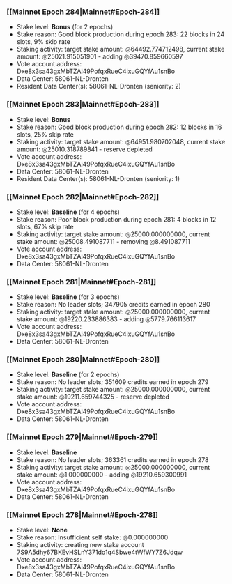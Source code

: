 ### [[Mainnet Epoch 284|Mainnet#Epoch-284]]
* Stake level: **Bonus** (for 2 epochs)
* Stake reason: Good block production during epoch 283: 22 blocks in 24 slots, 9% skip rate
* Staking activity: target stake amount: ◎64492.774712498, current stake amount: ◎25021.915051901 - adding ◎39470.859660597
* Vote account address: Dxe8x3sa43gxMbTZAi49PofqxRueC4ixuGQYfAu1snBo
* Data Center: 58061-NL-Dronten
* Resident Data Center(s): 58061-NL-Dronten (seniority: 2)
### [[Mainnet Epoch 283|Mainnet#Epoch-283]]
* Stake level: **Bonus**
* Stake reason: Good block production during epoch 282: 12 blocks in 16 slots, 25% skip rate
* Staking activity: target stake amount: ◎64951.980702048, current stake amount: ◎25010.318789841 - reserve depleted
* Vote account address: Dxe8x3sa43gxMbTZAi49PofqxRueC4ixuGQYfAu1snBo
* Data Center: 58061-NL-Dronten
* Resident Data Center(s): 58061-NL-Dronten (seniority: 1)
### [[Mainnet Epoch 282|Mainnet#Epoch-282]]
* Stake level: **Baseline** (for 4 epochs)
* Stake reason: Poor block production during epoch 281: 4 blocks in 12 slots, 67% skip rate
* Staking activity: target stake amount: ◎25000.000000000, current stake amount: ◎25008.491087711 - removing ◎8.491087711
* Vote account address: Dxe8x3sa43gxMbTZAi49PofqxRueC4ixuGQYfAu1snBo
* Data Center: 58061-NL-Dronten
### [[Mainnet Epoch 281|Mainnet#Epoch-281]]
* Stake level: **Baseline** (for 3 epochs)
* Stake reason: No leader slots; 347905 credits earned in epoch 280
* Staking activity: target stake amount: ◎25000.000000000, current stake amount: ◎19220.233886383 - adding ◎5779.766113617
* Vote account address: Dxe8x3sa43gxMbTZAi49PofqxRueC4ixuGQYfAu1snBo
* Data Center: 58061-NL-Dronten
### [[Mainnet Epoch 280|Mainnet#Epoch-280]]
* Stake level: **Baseline** (for 2 epochs)
* Stake reason: No leader slots; 351609 credits earned in epoch 279
* Staking activity: target stake amount: ◎25000.000000000, current stake amount: ◎19211.659744325 - reserve depleted
* Vote account address: Dxe8x3sa43gxMbTZAi49PofqxRueC4ixuGQYfAu1snBo
* Data Center: 58061-NL-Dronten
### [[Mainnet Epoch 279|Mainnet#Epoch-279]]
* Stake level: **Baseline**
* Stake reason: No leader slots; 363361 credits earned in epoch 278
* Staking activity: target stake amount: ◎25000.000000000, current stake amount: ◎1.000000000 - adding ◎19210.659300991
* Vote account address: Dxe8x3sa43gxMbTZAi49PofqxRueC4ixuGQYfAu1snBo
* Data Center: 58061-NL-Dronten
### [[Mainnet Epoch 278|Mainnet#Epoch-278]]
* Stake level: **None**
* Stake reason: Insufficient self stake: ◎0.000000000
* Staking activity: creating new stake account 7S9A5dhy67BKEvHSLnY371do1q4Sbwe4tWfWY7Z6Jdqw
* Vote account address: Dxe8x3sa43gxMbTZAi49PofqxRueC4ixuGQYfAu1snBo
* Data Center: 58061-NL-Dronten